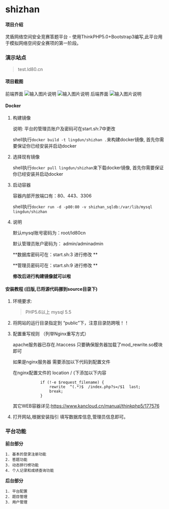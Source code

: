 # shizhan

#### 项目介绍

灵盾网络空间安全竞赛答题平台 - 使用ThinkPHP5.0+Bootstrap3编写,此平台用于模拟网络空间安全赛项的第一阶段。

### 演示站点

> test.ld80.cn

#### 项目截图
前端界面
![输入图片说明](https://gitee.com/uploads/images/2019/0405/144406_ee65b732_1270405.png "屏幕截图.png")
![输入图片说明](https://gitee.com/uploads/images/2019/0405/144453_b7c796a3_1270405.png "屏幕截图.png")
后端界面
![输入图片说明](https://gitee.com/uploads/images/2019/0405/144627_df6e2b5b_1270405.png "屏幕截图.png")

#### Docker

 1. 构建镜像

    说明: 平台的管理员账户及密码可在start.sh:7中更改

    shell执行`docker build -t lingdun/shizhan .`来构建docker镜像, 首先你需要保证你已经安装并启动docker

 2. 选择现有镜像

    shell执行`docker pull lingdun/shizhan`来下载docker镜像, 首先你需要保证你已经安装并启动docker

 3. 启动容器
    
    容器内部开放端口有：80、443、3306

    shell执行`docker run -d -p80:80 -v shizhan_sqldb:/var/lib/mysql lingdun/shizhan`
    
 4. 说明
    
    默认mysql账号密码为：root/ld80cn
    
    默认管理员账户密码为： admin/adminadmin

    **数据库密码可在：start.sh:3 进行修改 **

    **管理员密码可在：start.sh:9 进行修改 **

    **修改后进行构建镜像就可以啦**

#### 安装教程 (旧版,已将源代码挪到source目录下)

1. 环境要求:
    >PHP5.6以上
    >mysql 5.5

2. 将网站的运行目录指定到 “public”下，注意目录防跨哦！！

3. 配置重写规则 （列举Nginx重写方式）

    apache服务器已存在.htaccess 只要确保服务器加载了mod_rewrite.so模块即可
    
    如果是nginx服务器 需要添加以下代码到配置文件
    
    在nginx配置文件的  location / {下添加以下内容
    
    ```
                if (!-e $request_filename) {
                    rewrite  ^(.*)$  /index.php?s=/$1  last;
                    break;
                }
    ```

    其它WEB容器详见:https://www.kancloud.cn/manual/thinkphp5/177576

4. 打开网站,根据安装指引 填写数据库信息,管理员信息即可。

### 平台功能

 **前台部分** 

    1. 基本的登录注册功能
    2. 答题功能
    3. 动态排行榜功能
    4. 个人记录和成绩查询功能 

 **后台部分** 

    1. 平台配置
    2. 题目管理
    3. 用户管理